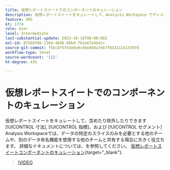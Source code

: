 ```yaml
---
title: 仮想レポートスイートでのコンポーネントのキュレーション
description: 仮想レポートスイートをキュレートして、Analysis Workspace でディメンション、指標およびセグメントを含めたり除外したりできます。これは、データの特定のスライスのみを必要とする他のチームや、異なるデータ命名を使用する他のチームと共有する場合に役立ちます。
feature: VRS
kt: 1774
role: User
level: Intermediate
last-substantial-update: 2023-10-18T00:00:00Z
exl-id: 87568f06-1369-46d6-80bd-762a67e4bdcc
source-git-commit: f5bcbf5f43e9a9c0de604a7eb7f0331114133978
workflow-type: tm+mt
source-wordcount: '112'
ht-degree: 43%

---
```


# 仮想レポートスイートでのコンポーネントのキュレーション

仮想レポートスイートをキュレートして、含めたり除外したりできます [!UICONTROL 寸法], [!UICONTROL 指標]、および [!UICONTROL セグメント] Analysis Workspaceでは、データの特定のスライスのみを必要とする他のチームや、別のデータ命名機能を使用する他のチームと共有する場合に大きく役立ちます。 詳細なドキュメントについては、を参照してください。 [仮想レポートスイートコンポーネントのキュレーション](https://experienceleague.adobe.com/docs/analytics/components/virtual-report-suites/vrs-components.html?lang=ja){target="_blank"}.

>[!VIDEO](https://video.tv.adobe.com/v/23544/?quality=12&learn=on)
